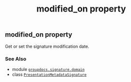 ﻿---
title: modified_on property
second_title: GroupDocs.Signature for Python via .NET API References
description: 
type: docs
url: /python-net/groupdocs.signature.domain/presentationmetadatasignature/modified_on/
is_root: false
weight: 170
---

## modified_on property


Get or set the signature modification date.

### See Also
* module [`groupdocs.signature.domain`](../../)
* class [`PresentationMetadataSignature`](/signature/python-net/groupdocs.signature.domain/presentationmetadatasignature)
